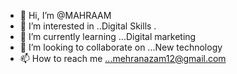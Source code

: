 - 👋 Hi, I’m @MAHRAAM
- 👀 I’m interested in ..Digital Skills .
- 🌱 I’m currently learning ...Digital marketing 
- 💞️ I’m looking to collaborate on ...New technology 
- 📫 How to reach me ...mehranazam12@gmail.com

<!---
MAHRAAM/MAHRAAM is a ✨ special ✨ repository because its `README.md` (this file) appears on your GitHub profile.
You can click the Preview link to take a look at your changes.
--->
